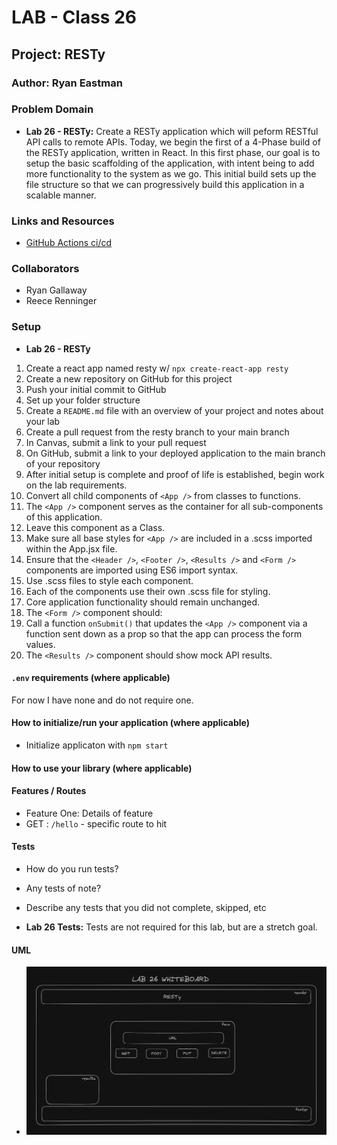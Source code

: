 # LAB - Class 26

## Project: RESTy

### Author: Ryan Eastman

### Problem Domain

- **Lab 26 - RESTy:** Create a RESTy application which will peform RESTful API calls to remote APIs. Today, we begin the first of a 4-Phase build of the RESTy application, written in React. In this first phase, our goal is to setup the basic scaffolding of the application, with intent being to add more functionality to the system as we go. This initial build sets up the file structure so that we can progressively build this application in a scalable manner.

### Links and Resources

- [GitHub Actions ci/cd](https://github.com/DocHolliday13x/resty/actions/)
<!-- - [back-end server url](http://xyz.com) (when applicable)
- [front-end application](http://xyz.com) (when applicable) -->

### Collaborators

- Ryan Gallaway
- Reece Renninger

### Setup

- **Lab 26 - RESTy**

1. Create a react app named resty w/ `npx create-react-app resty`
2. Create a new repository on GitHub for this project
3. Push your initial commit to GitHub
4. Set up your folder structure
5. Create a `README.md` file with an overview of your project and notes about your lab
6. Create a pull request from the resty branch to your main branch
7. In Canvas, submit a link to your pull request
8. On GitHub, submit a link to your deployed application to the main branch of your repository
9. After initial setup is complete and proof of life is established, begin work on the lab requirements.
10. Convert all child components of `<App />` from classes to functions.
11. The `<App />` component serves as the container for all sub-components of this application.
12. Leave this component as a Class.
13. Make sure all base styles for `<App />` are included in a .scss imported within the App.jsx file.
14. Ensure that the `<Header />`, `<Footer />`, `<Results />` and `<Form />` components are imported using ES6 import syntax.
15. Use .scss files to style each component.
16. Each of the components use their own .scss file for styling.
17. Core application functionality should remain unchanged.
18. The `<Form />` component should:
19. Call a function `onSubmit()` that updates the `<App />` component via a function sent down as a prop so that the app can process the form values.
20. The `<Results />` component should show mock API results.

#### `.env` requirements (where applicable)

For now I have none and do not require one.

#### How to initialize/run your application (where applicable)

- Initialize applicaton with `npm start`

#### How to use your library (where applicable)

#### Features / Routes

- Feature One: Details of feature
- GET : `/hello` - specific route to hit

#### Tests

- How do you run tests?
- Any tests of note?
- Describe any tests that you did not complete, skipped, etc

- **Lab 26 Tests:** Tests are not required for this lab, but are a stretch goal.

#### UML

- ![Lab 26 Whiteboard](./resty/public/lab26Whiteboard.png)
